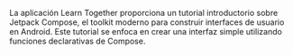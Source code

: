 La aplicación Learn Together proporciona un tutorial introductorio sobre Jetpack Compose, el toolkit moderno para construir interfaces de usuario en Android. Este tutorial se enfoca en crear una interfaz simple utilizando funciones declarativas de Compose.
